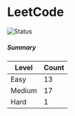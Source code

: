 # LeetCode

![Status](https://img.shields.io/badge/status-31%2F329-brightgreen.svg)

##### Summary

| Level  | Count|
|--------|------|
| Easy   |  13  |
| Medium |  17  |
| Hard   |  1   |
